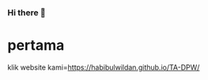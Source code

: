 ### Hi there 👋

<!--
**habibulwildan/habibulwildan** is a ✨ _special_ ✨ repository because its `README.md` (this file) appears on your GitHub profile.

Here are some ideas to get you started:

- 🔭 I’m currently working on ...
- 🌱 I’m currently learning ...
- 👯 I’m looking to collaborate on ...
- 🤔 I’m looking for help with ...
- 💬 Ask me about ...
- 📫 How to reach me: ...
- 😄 Pronouns: ...
- ⚡ Fun fact: ...
-->
<body>
  <div>
    <h1>pertama</h1>
    <p>klik website kami=<a href="https://habibulwildan.github.io/TA-DPW/">https://habibulwildan.github.io/TA-DPW/</a></p>
  </div>
</body>
